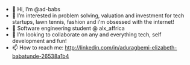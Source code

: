 - 👋 Hi, I’m @ad-babs
- 👀 I’m interested in problem solving, valuation and investment for tech startups, lawn tennis, fashion and i'm obsessed with the internet!
- 🌱 Software engineering student @ alx_affrica
- 💞️ I’m looking to collaborate on any and everything tech, self development and fun!
- 📫 How to reach me: http://linkedin.com/in/aduragbemi-elizabeth-babatunde-26538a1b4

<!---
ad-babs/ad-babs is a ✨ special ✨ repository because its `README.md` (this file) appears on your GitHub profile.
You can click the Preview link to take a look at your changes.
--->

